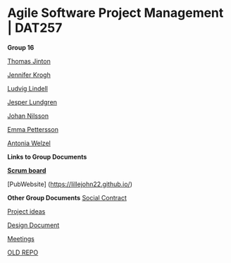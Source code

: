 # Agile Software Project Management | DAT257
**Group 16**

[Thomas Jinton](https://github.com/ThomasT2)

[Jennifer Krogh](https://github.com/jenniferkrogh)

[Ludvig Lindell](https://github.com/Ludvig7)

[Jesper Lundgren](https://github.com/jeslundg)

[Johan Nilsson](https://github.com/lillejohn22)

[Emma Pettersson](https://github.com/emmouto)

[Antonia Welzel](https://github.com/antoniiia)

**Links to Group Documents**

[**Scrum board**](https://trello.com/b/uNYqSmu7/agile)

[PubWebsite] (https://lillejohn22.github.io/)

**Other Group Documents**
[Social Contract](https://www.overleaf.com/project/5e78bdbf4b0d3600011fef94)

[Project ideas](https://docs.google.com/document/d/1k_mHuLcZ9OvkI-vUGn5mLNtOOzorqsnM5VZBiyd6xP0/edit#heading=h.uqgi5nsgq5rt)

[Design Document](https://docs.google.com/document/d/1fVXF8uIhJW6w_5GY0Plv2MNIyX6TfHhCqAInZfSoNgk/edit)

[Meetings](https://docs.google.com/document/d/1dcxJ8pMqfS4kS1LxVa4P2S6e0350JRCzHmraORlDVDQ/edit#heading=h.abhqm953pq0r)

[OLD REPO](https://github.com/emmouto/DAT257_Teams16)
